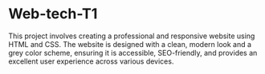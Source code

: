 # Web-tech-T1
This project involves creating a professional and responsive website using HTML and CSS. The website is designed with a clean, modern look and a grey color scheme, ensuring it is accessible, SEO-friendly, and provides an excellent user experience across various devices.
